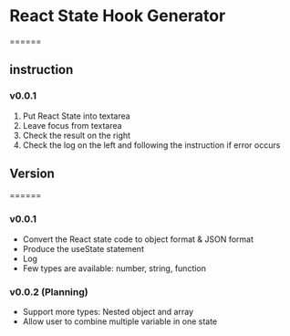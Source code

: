 # React State Hook Generator
======
## instruction
### v0.0.1
1. Put React State into textarea
2. Leave focus from textarea
3. Check the result on the right
4. Check the log on the left and following the instruction if error occurs
## Version
======
### v0.0.1
- Convert the React state code to object format & JSON format
- Produce the useState statement
- Log 
- Few types are available: number, string, function 

### v0.0.2 (Planning)
- Support more types: Nested object and array
- Allow user to combine multiple variable in one state